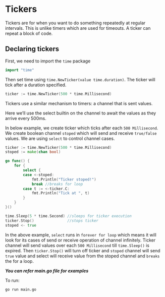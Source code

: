 # Tickers

Tickers are for when you want to do something repeatedly at regular intervals. This is unlike timers which are used for timeouts. A ticker can repeat a block of code.

## Declaring tickers

First, we need to import the `time` package

```go
import "time"
```

Then set time using `time.NewTicker(value time.duration)`. The ticker will tick after a duration specified.

```go
ticker := time.NewTicker(500 * time.Millisecond)
```

Tickers use a similar mechanism to timers: a channel that is sent values.

Here we’ll use the select builtin on the channel to await the values as they arrive every 500ms.

In below example, we create ticker which ticks after each `500 Millisecond`. We create boolean channel `stoped` which will send and receive `true/false` values. We are using `select` to control channel cases.

```go
ticker := time.NewTicker(500 * time.Millisecond)
stoped := make(chan bool)

go func() {
    for {
        select {
        case <-stoped:
            fmt.Println("Ticker stoped!")
            break //breaks for loop
        case t := <-ticker.C:
            fmt.Println("Tick at ", t)
        }
    }
}()

time.Sleep(5 * time.Second) //sleeps for ticker execution
ticker.Stop()               //stops ticker
stoped <- true
```

In the above example, `select` runs in `forever for loop` which means it will look for its cases of send or receive operation of channel infinitely. Ticker channel will send values over each `500 Millisecond` till `time.Sleep()` is expired. 
Then `ticker.Stop()` will turn off ticker and `stoped` channel will send `true` value and 
select will receive value from the stoped channel and `breaks` the for a loop.

***You can refer main.go file for examples***

To run:
```
go run main.go
```